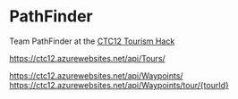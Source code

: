 # PathFinder
Team PathFinder at the [CTC12 Tourism Hack](https://github.com/CodeTheCity/CTC12)

https://ctc12.azurewebsites.net/api/Tours/

https://ctc12.azurewebsites.net/api/Waypoints/
https://ctc12.azurewebsites.net/api/Waypoints/tour/{tourId}